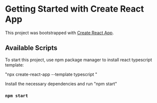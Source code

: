 # Getting Started with Create React App

This project was bootstrapped with [Create React App](https://github.com/facebook/create-react-app).

## Available Scripts

To start this project, use npm package manager to install react typescript template:

"npx create-react-app --template typescript <project-name>"

Install the necessary dependencies and run "npm start"

### `npm start`
